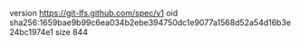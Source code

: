 version https://git-lfs.github.com/spec/v1
oid sha256:1659bae9b99c6ea034b2ebe394750dc1e9077a1568d52a54d16b3e24bc1974e1
size 844
